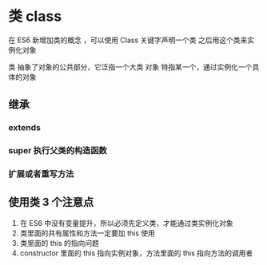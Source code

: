 # 类 class

在 ES6 新增加类的概念 ，可以使用 Class 关键字声明一个类 之后用这个类来实例化对象

类 抽象了对象的公共部分，它泛指一个大类
对象 特指某一个，通过实例化一个具体的对象

## 继承

### extends

### super 执行父类的构造函数

### 扩展或者重写方法

## 使用类 3 个注意点

1. 在 ES6 中没有变量提升，所以必须先定义类，才能通过类实例化对象
2. 类里面的共有属性和方法一定要加 this 使用
3. 类里面的 this 的指向问题
4. constructor 里面的 this 指向实例对象，方法里面的 this 指向方法的调用者
